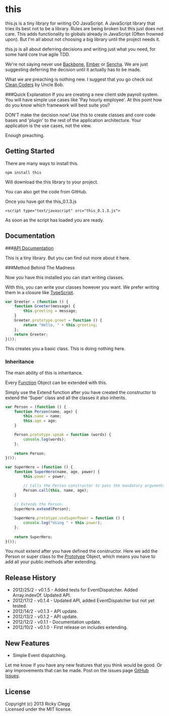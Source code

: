 # this

this.js is a tiny library for writing OO JavaScript.
A JavaScript library that tries its best not to be a library.
Rules are being broken but this just does not care. This adds functionality to globals already in JavaScript (Often frowned upon). But I'm all about not choosing a big library until the project needs it.

this.js is all about deferring decisions and writing just what you need, for some hard core true agile TDD.

We're not saying never use [Backbone](http://backbonejs.org/), [Ember](http://emberjs.com/) or [Sencha](http://www.sencha.com/). We are just suggesting deferring the decision until it actually has to be made.

What we are preaching is nothing new. I suggest that you go check out [Clean Coders](http://www.cleancoders.com/) by Uncle Bob.

###Quick Explanation
If you are creating a new client side payroll system. You will have simple use cases like 'Pay hourly employee'. At this point how do you know which framework will best suite you?

DON'T make the decision now! Use this to create classes and core code bases and 'plugin' to the rest of the application architecture. Your application is the use cases, not the view.

Enough preaching.

## Getting Started
There are many ways to install this.

```
npm install this
```

Will download the this library to your project.

You can also get the code from GitHub.

Once you have got the this_0.1.3.js

```
<script type="text/javascript" src="this_0.1.3.js">
```

As soon as the script has loaded you are ready.

## Documentation

###[API Documentation](http://this.betweenthebraces.com/)

This is a tiny library. But you can find out more about it here.

###Method Behind The Madness

Now you have this installed you can start writing classes.

With this, you can write your classes however you want. We prefer writing them in a closure like [TypeScript](http://www.typescriptlang.org/).

```javascript
var Greeter = (function () {
    function Greeter(message) {
        this.greeting = message;
    }
    Greeter.prototype.greet = function () {
        return "Hello, " + this.greeting;
    };
    return Greeter;
}());
```

This creates you a basic class. This is doing nothing here. 

### Inheritance

The main ability of this is inheritance.

Every [Function](https://developer.mozilla.org/en-US/docs/JavaScript/Reference/Global_Objects/Function) Object can be extended with this.

Simply use the Extend function after you have created the constructor to extend the 'Super' class and all the classes it also inherits.

```javascript
var Person = (function () {
    function Person(name, age) {
        this.name = name;
        this.age = age;
    }

    Person.prototype.speak = function (words) {
        console.log(words);
    };
    
    return Person;
}());

var SuperHero = (function () {
    function SuperHero(name, age, power) {
        this.power = power;    

        // Calls the Person constructor to pass the mandatory arguments.
        Person.call(this, name, age);
    }
    
    // Extends the Person.
    SuperHero.extend(Person);

    SuperHero.prototype.useSuperPower = function () {
        console.log("Using " + this.power);
    };
    
    return SuperHero;
}());
```

You must extend after you have defined the constructor.
Here we add the Person or super class to the [Prototype](https://developer.mozilla.org/en-US/docs/JavaScript/Reference/Global_Objects/Object/prototype) Object, which means you have to add all your public methods after extending.

## Release History
* 2012/25/2 - v0.1.5 - Added tests for EventDispatcher. Added Array.indexOf. Updated API.
* 2012/17/2 - v0.1.4 - Updated API, added EventDispatcher but not yet tested.
* 2012/14/2 - v0.1.3 - API update.
* 2012/13/2 - v0.1.2 - API update.
* 2012/12/2 - v0.1.1 - Documentation update.
* 2012/10/2 - v0.1.0 - First release on includes extending.

## New Features
* Simple Event dispatching.

Let me know if you have any new features that you think would be good. Or any improvements that can be made. Post on the issues page [GitHub Issues](https://github.com/rickyclegg/this/issues).

## License
Copyright (c) 2013 Ricky Clegg  
Licensed under the MIT license.
